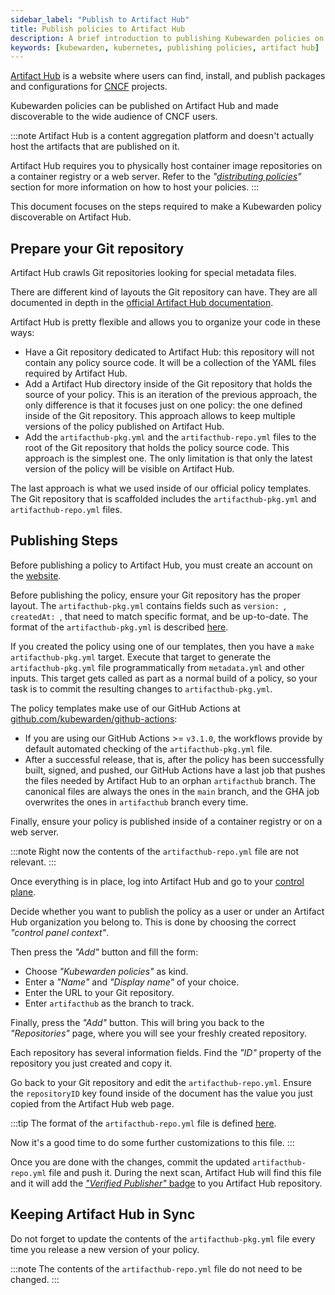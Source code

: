 ```yaml
---
sidebar_label: "Publish to Artifact Hub"
title: Publish policies to Artifact Hub
description: A brief introduction to publishing Kubewarden policies on Artifact Hub.
keywords: [kubewarden, kubernetes, publishing policies, artifact hub]
---
```


[Artifact Hub](https://artifacthub.io/) is a website where users can find,
install, and publish packages and configurations for [CNCF](https://cncf.io) projects.

Kubewarden policies can be published on Artifact Hub and made
discoverable to the wide audience of CNCF users.

:::note
Artifact Hub is a content aggregation platform and doesn't actually host the
artifacts that are published on it.

Artifact Hub requires you to physically host container image repositories on a container
registry or a web server.
Refer to the *"[distributing policies](../distributing-policies)"* section for more information on how to
host your policies.
:::

This document focuses on the steps required to make a Kubewarden policy
discoverable on Artifact Hub.

## Prepare your Git repository

Artifact Hub crawls Git repositories looking for special metadata files.

There are different kind of layouts the Git repository can have. They
are all documented in depth in the [official Artifact Hub documentation](https://artifacthub.io/docs/topics/repositories/#kubewarden-policies-repositories).

Artifact Hub is pretty flexible and allows you to organize your code in these ways:

* Have a Git repository dedicated to Artifact Hub: this repository will not contain
  any policy source code. It will be a collection of the YAML files required by
  Artifact Hub.
* Add a Artifact Hub directory inside of the Git repository that holds the source
  of your policy. This is an iteration of the previous approach, the only difference
  is that it focuses just on one policy: the one defined inside of the Git repository.
  This approach allows to keep multiple versions of the policy published on Artifact Hub.
* Add the `artifacthub-pkg.yml` and the `artifacthub-repo.yml` files to the root
  of the Git repository that holds the policy source code. This approach is the 
  simplest one. The only limitation is that only the latest version of the policy
  will be visible on Artifact Hub.

The last approach is what we used inside of our official policy templates.
The Git repository that is scaffolded includes the `artifacthub-pkg.yml`
and `artifacthub-repo.yml` files.

## Publishing Steps

Before publishing a policy to Artifact Hub, you must create an account on
the [website](https://artifacthub.io/).

Before publishing the policy, ensure your Git repository has the proper layout.
The `artifacthub-pkg.yml` contains fields such as `version: `, `createdAt: `,
that need to match specific format, and be up-to-date. The format of the
`artifacthub-pkg.yml` is described
[here](https://github.com/artifacthub/hub/blob/master/docs/metadata/artifacthub-pkg.yml).

If you created the policy using one of our templates, then you have a `make
artifacthub-pkg.yml` target. Execute that target to generate the
`artifacthub-pkg.yml` file programmatically from `metadata.yml` and other
inputs. This target gets called as part as a normal build of a policy, so
your task is to commit the resulting changes to `artifacthub-pkg.yml`.

The policy templates make use of our GitHub Actions at
[github.com/kubewarden/github-actions](https://github.com/kubewarden/github-actions):
- If you are using our GitHub Actions >= `v3.1.0`, the workflows provide by
  default automated checking of the `artifacthub-pkg.yml` file.
- After a successful release, that is, after the policy has been successfully
  built, signed, and pushed, our GitHub Actions have a last job that pushes the
  files needed by Artifact Hub to an orphan `artifacthub` branch. The canonical
  files are always the ones in the `main` branch, and the GHA job overwrites the
  ones in `artifacthub` branch every time.

Finally, ensure your policy is published inside of a container registry or on a
web server.

:::note
Right now the contents of the `artifacthub-repo.yml` file are not relevant.
:::

Once everything is in place, log into Artifact Hub and go to your
[control plane](https://artifacthub.io/control-panel/repositories?page=1).

Decide whether you want to publish the policy as a user or under an Artifact Hub
organization you belong to. This is done by choosing the correct *"control panel context"*.

Then press the *"Add"* button and fill the form:

  * Choose *"Kubewarden policies"* as kind.
  * Enter a *"Name"* and *"Display name"* of your choice.
  * Enter the URL to your Git repository.
  * Enter `artifacthub` as the branch to track.

Finally, press the *"Add"* button. This will bring you back to the *"Repositories"*
page, where you will see your freshly created repository.

Each repository has several information fields. Find the *"ID"* property of the
repository you just created and copy it.

Go back to your Git repository and edit the `artifacthub-repo.yml`. Ensure the
`repositoryID` key found inside of the document has the value you just copied from the
Artifact Hub web page.

:::tip
The format of the `artifacthub-repo.yml` file is defined
[here](https://github.com/artifacthub/hub/blob/master/docs/metadata/artifacthub-repo.yml).

Now it's a good time to do some further customizations to this file.
:::

Once you are done with the changes, commit the updated `artifacthub-repo.yml`
file and push it. During the next scan, Artifact Hub will find this file and
it will add the
[*"Verified Publisher"* badge](https://artifacthub.io/docs/topics/repositories/#verified-publisher)
to you Artifact Hub repository.

## Keeping Artifact Hub in Sync

Do not forget to update the contents of the `artifacthub-pkg.yml` file
every time you release a new version of your policy.

:::note
The contents of the `artifacthub-repo.yml` file do not need to be changed.
:::
